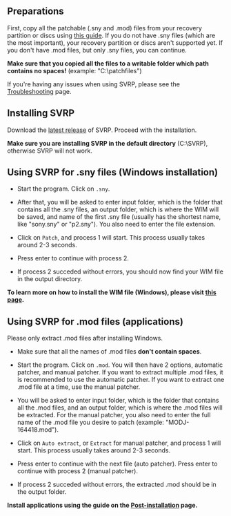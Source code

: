 ## Preparations
First, copy all the patchable (.sny and .mod) files from your recovery partition or discs using [this guide](https://github.com/Vir0z4/svrp/wiki/How-to-find-.sny-and-.mod-files). 
If you do not have .sny files (which are the most important), your recovery partition or discs aren't supported yet. If you don't have .mod files, but only .sny files, you can continue.

**Make sure that you copied all the files to a writable folder which path contains no spaces!** (example: "C:\patchfiles")

If you're having any issues when using SVRP, please see the [Troubleshooting](https://github.com/Vir0z4/svrp/wiki/Troubleshooting) page.

## Installing SVRP

Download the [latest release](https://github.com/Vir0z4/svrp/releases/latest) of SVRP. Proceed with the installation.

**Make sure you are installing SVRP in the default directory** (C:\SVRP), otherwise SVRP will not work.

## Using SVRP for .sny files (Windows installation)

* Start the program. Click on `.sny`.

* After that, you will be asked to enter input folder, which is the folder that contains all the .sny files, an output folder, which is where the WIM will be saved, and name of the first .sny file (usually has the shortest name, like "sony.sny" or "p2.sny"). You also need to enter the file extension.

* Click on `Patch`, and process 1 will start. This process usually takes around 2-3 seconds.

* Press enter to continue with process 2.

* If process 2 succeded without errors, you should now find your WIM file in the output directory.

**To learn more on how to install the WIM file (Windows), please visit [this page](https://github.com/Vir0z4/svrp/wiki/How-to-install-WIM-files).**

## Using SVRP for .mod files (applications)

Please only extract .mod files after installing Windows.

* Make sure that all the names of .mod files **don't contain spaces**.

* Start the program. Click on `.mod`. You will then have 2 options, automatic patcher, and manual patcher. If you want to extract multiple .mod files, it is recommended to use the automatic patcher. If you want to extract one .mod file at a time, use the manual patcher.

* You will be asked to enter input folder, which is the folder that contains all the .mod files, and an output folder, which is where the .mod files will be extracted. For the manual patcher, you also need to enter the full name of the .mod file you desire to patch (example: "MODJ-164418.mod").

* Click on `Auto extract`, or `Extract` for manual patcher, and process 1 will start. This process usually takes around 2-3 seconds.

* Press enter to continue with the next file (auto patcher). Press enter to continue with process 2 (manual patcher).

* If process 2 succeded without errors, the extracted .mod should be in the output folder.

**Install applications using the guide on the [Post-installation](https://github.com/Vir0z4/svrp/wiki/Post-installation) page.**

